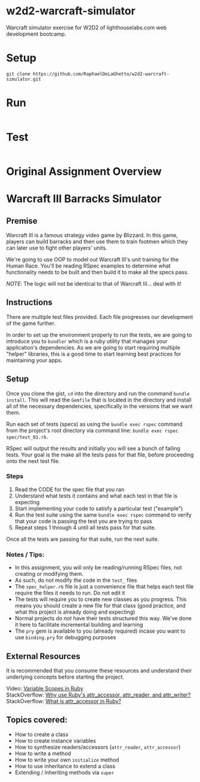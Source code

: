 w2d2-warcraft-simulator
=======================

Warcraft simulator exercise for W2D2 of lighthouselabs.com web development bootcamp.

# Setup

```
git clone https://github.com/RaphaelDeLaGhetto/w2d2-warcraft-simulator.git
```

# Run

```
```

# Test

```
```



Original Assignment Overview
============================

Warcraft III Barracks Simulator
===============================

## Premise

Warcraft III is a famous strategy video game by Blizzard. In this game, players can build barracks and then use them to train footmen which they can later use to fight other players' units.

We're going to use OOP to model out Warcraft III's unit training for the Human Race. You'll be reading RSpec examples to determine what functionality needs to be built and then build it to make all the specs pass.

_NOTE_: The logic will not be identical to that of Warcraft III... deal with it!

## Instructions

There are multiple test files provided. Each file progresses our development of the game further.

In order to set up the environment properly to run the tests, we are going to introduce you to `bundler` which is a ruby utility that manages your application's dependencies. As we are going to start requiring multiple "helper" libraries, this is a good time to start learning best practices for maintaining your apps.

## Setup
Once you clone the gist, `cd` into the directory and run the command `bundle install`. This will read the `Gemfile` that is located in the directory and install all of the necessary dependencies, specifically in the versions that we want them.

Run each set of tests (specs) as using the `bundle exec rspec` command from the project's root directory via command line: `bundle exec rspec spec/test_01.rb`.

RSpec will output the results and initially you will see a bunch of failing tests. Your goal is the make all the tests pass for that file, before proceeding onto the next test file.

### Steps

1. Read the CODE for the spec file that you ran
2. Understand what tests it contains and what each test in that file is expecting
3. Start implementing your code to satisfy a particular test ("example")
4. Run the test suite using the same `bundle exec rspec` command to verify that your code is passing the test you are trying to pass
5. Repeat steps 1 through 4 until all tests pass for that suite.

Once all the tests are passing for that suite, run the next suite.

### Notes / Tips:

* In this assignment, you will only be reading/running RSpec files, not creating or modifying them.
* As such, do not modify the code in the `test_` files
* The `spec_helper.rb` file is just a convenience file that helps each test file require the files it needs to run. Do not edit it
* The tests will require you to create new classes as you progress. This means you should create a new file for that class (good practice, and what this project is already doing and expecting)
* Normal projects *do not* have their tests structured this way. We've done it here to facilitate incremental building and learning
* The `pry` gem is available to you (already required) incase you want to use `binding.pry` for debugging purposes

## External Resources

It is recommended that you consume these resources and understand their underlying concepts before starting the project.

Video: [Variable Scopes in Ruby](http://www.youtube.com/watch?v=iLxKNUFHAnY)  
StackOverflow: [Why use Ruby's attr_accessor, attr_reader, and attr_writer?](http://stackoverflow.com/questions/5046831/why-use-rubys-attr-accessor-attr-reader-and-attr-writer)  
StackOverflow: [What is attr_accessor in Ruby?](http://stackoverflow.com/questions/4370960/what-is-attr-accessor-in-ruby)

## Topics covered:

* How to create a class
* How to create instance variables
* How to synthesize readers/accessors (`attr_reader`, `attr_accessor`)
* How to write a method
* How to write your own `initialize` method
* How to use inheritance to extend a class
* Extending / inheriting methods via `super`
